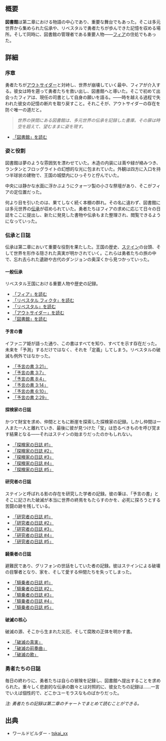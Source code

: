 <!-- title: 図書館 -->

<!-- quote: 多元世界から集められた伝承の書庫。 -->

<!-- chapters: 1 -->

<!-- images: (図書館全景 #1), (図書館全景 #2), (図書館全景 #3), (伝承アーカイブの眺め), (図書館全景 #4) --->

<!-- model: false -->

## 概要

**図書館**は第二章における物語の中心であり、重要な舞台でもあった。そこは多元世界から集められた伝承や、リベスタルで勇者たちが歩んできた記憶を収める場所。そして同時に、図書館の管理者である重要人物――[フィア](#entry:iphania-entry)の住処でもあった。

## 詳細

### 序章

勇者たちが[アウトサイダー](#entry:outsider-entry)と対峙し、世界が崩壊していく最中、フィアが介入する。彼女は時を遡って勇者たちを救い出し、図書館へと導いた。そこで初めて出会ったフィアは、現任の司書として自身の願いを語る。――時を越える過程で失われた彼女の記憶の断片を取り戻すこと。それこそが、アウトサイダーの存在を防ぐ唯一の道だと。

> _世界の狭間にある図書館は、多元世界の伝承を記録した書庫。その扉は時空を超えて、望むままに姿を現す。_

- [「図書館」を読む](#text:the-library)

### 姿と役割

図書館は夢のような雰囲気を漂わせていた。木造の内装には蔦や緑が絡みつき、ランタンとフロッグライトの幻想的な光に包まれていた。外観は四方に入口を持つ半球状の建物で、王国の城壁内にひっそりと佇んでいた。

中央には静かな水面に浮かぶようにクォーツ製の小さな祭壇があり、そこがフィアの定位置だった。

何より目を引いたのは、果てしなく続く本棚の群れ。その名に違わず、図書館には多元世界の[伝承](https://www.youtube.com/live/5pgqtkxazUo?si=Avq9ghV6qktpwDi8&t=1123)が収められていた。勇者たちはフィアの求めに応じて日々の日誌をここに提出し、新たに発見した書物や伝承もまた整理され、閲覧できるようになっていった。

### 伝承と日誌

伝承は第二章において重要な役割を果たした。王国の歴史、[ステイン](#entry:stains-entry)の台頭、そして世界を形作る隠された真実が明かされていく。これらは勇者たちの旅の中で、忘れ去られた遺跡や古代のダンジョンの奥深くから見つかっていった。

#### 一般伝承

リベスタル王国における重要人物や歴史の記録。

- [「フィア」を読む](#text:fia)
- [「リベスタル フィクタ」を読む](#text:libestal-ficta)
- [「リベスタル」を読む](#text:libestal-ancient)
- [「アウトサイダー」を読む](#text:the-outsider)
- [「図書館」を読む](#text:the-library)

#### 予言の書

イファニア姫が語った通り、この書はすべてを知り、すべてを示す存在だった。未来を「予測」するだけではなく、それを「定義」してしまう。リベスタルの破滅も例外ではなかった。

- [「予言の書 3:21」](#text:book-of-prophecies-3-21)
- [「予言の書 3:7」](#text:book-of-prophecies-3-7)
- [「予言の書 8:4」](#text:book-of-prophecies-8-4)
- [「予言の書 3:14」](#text:book-of-prophecies-3-14)
- [「予言の書 6:10」](#text:book-of-prophecies-6-10)
- [「予言の書 2:29」](#text:book-of-prophecies-2-29)

#### 探検家の日誌

かつて財宝を求め、仲間とともに断崖を探索した探検家の記録。しかし仲間は一人また一人と離れていき、最後に彼が見つけた「宝」は恐るべきものを呼び覚ます結果となる――それはステインの始まりだったのかもしれない。

- [「探検家の日誌 #1」](#text:explorers-journal-1)
- [「探検家の日誌 #2」](#text:explorers-journal-2)
- [「探検家の日誌 #3」](#text:explorers-journal-3)
- [「探検家の日誌 #4」](#text:explorers-journal-4)
- [「探検家の日誌 #5」](#text:explorers-journal-5)

#### 研究者の日誌

ステインと呼ばれる影の存在を研究した学者の記録。彼の筆は、「予言の書」とそこに記された破滅が本当に世界の終焉をもたらすのかを、必死に探ろうとする苦闘の跡を残している。

- [「研究者の日誌 #1」](#text:researchers-journal-1)
- [「研究者の日誌 #2」](#text:researchers-journal-2)
- [「研究者の日誌 #3」](#text:researchers-journal-3)
- [「研究者の日誌 #4」](#text:researchers-journal-4)
- [「研究者の日誌 #5」](#text:researchers-journal-5)

#### 騎乗者の日誌

避難民であり、グリフォンの世話をしていた者の記録。彼はステインによる破壊の目撃者となり、家を、そして愛する仲間たちを失ってしまった。

- [「騎乗者の日誌 #1」](#text:riders-journal-1)
- [「騎乗者の日誌 #2」](#text:riders-journal-2)
- [「騎乗者の日誌 #3」](#text:riders-journal-3)
- [「騎乗者の日誌 #4」](#text:riders-journal-4)
- [「騎乗者の日誌 #5」](#text:riders-journal-5)

#### 破滅の核心

破滅の源、そこから生まれた災厄、そして腐敗の正体を明かす書。

- [「破滅の真実」](#text:the-truth-of-ruin)
- [「破滅の前奏曲」](#text:prelude-of-ruin)
- [「破滅の歌」](#text:song-of-ruin)

### 勇者たちの日誌

毎日の終わりに、勇者たちは自らの冒険を記録し、図書館へ提出することを求められた。重々しく悲劇的な伝承の数々とは対照的に、彼女たちの記録は……一言でいえば個性的で、どこかユーモラスなものばかりだった。

_注: 勇者たちの記録は第二章のチャートでまとめて読むことができる。_

## 出典

- ワールドビルダー - [tskai_xx](https://x.com/tskai_xx/status/1919396839205593174/photo/1)
